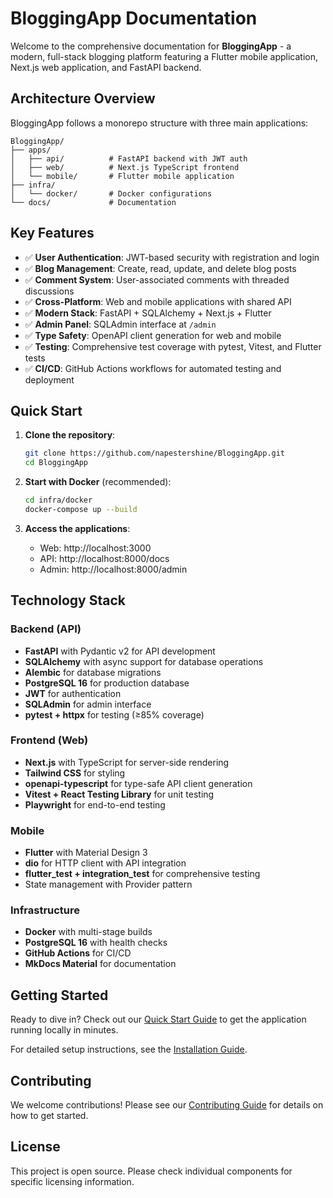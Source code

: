 # BloggingApp Documentation

Welcome to the comprehensive documentation for **BloggingApp** - a modern, full-stack blogging platform featuring a Flutter mobile application, Next.js web application, and FastAPI backend.

## Architecture Overview

BloggingApp follows a monorepo structure with three main applications:

```
BloggingApp/
├── apps/
│   ├── api/          # FastAPI backend with JWT auth
│   ├── web/          # Next.js TypeScript frontend
│   └── mobile/       # Flutter mobile application
├── infra/
│   └── docker/       # Docker configurations
└── docs/             # Documentation
```

## Key Features

- ✅ **User Authentication**: JWT-based security with registration and login
- ✅ **Blog Management**: Create, read, update, and delete blog posts
- ✅ **Comment System**: User-associated comments with threaded discussions
- ✅ **Cross-Platform**: Web and mobile applications with shared API
- ✅ **Modern Stack**: FastAPI + SQLAlchemy + Next.js + Flutter
- ✅ **Admin Panel**: SQLAdmin interface at `/admin`
- ✅ **Type Safety**: OpenAPI client generation for web and mobile
- ✅ **Testing**: Comprehensive test coverage with pytest, Vitest, and Flutter tests
- ✅ **CI/CD**: GitHub Actions workflows for automated testing and deployment

## Quick Start

1. **Clone the repository**:
   ```bash
   git clone https://github.com/napestershine/BloggingApp.git
   cd BloggingApp
   ```

2. **Start with Docker** (recommended):
   ```bash
   cd infra/docker
   docker-compose up --build
   ```

3. **Access the applications**:
   - Web: http://localhost:3000
   - API: http://localhost:8000/docs
   - Admin: http://localhost:8000/admin

## Technology Stack

### Backend (API)
- **FastAPI** with Pydantic v2 for API development
- **SQLAlchemy** with async support for database operations
- **Alembic** for database migrations
- **PostgreSQL 16** for production database
- **JWT** for authentication
- **SQLAdmin** for admin interface
- **pytest + httpx** for testing (≥85% coverage)

### Frontend (Web)
- **Next.js** with TypeScript for server-side rendering
- **Tailwind CSS** for styling
- **openapi-typescript** for type-safe API client generation
- **Vitest + React Testing Library** for unit testing
- **Playwright** for end-to-end testing

### Mobile
- **Flutter** with Material Design 3
- **dio** for HTTP client with API integration
- **flutter_test + integration_test** for comprehensive testing
- State management with Provider pattern

### Infrastructure
- **Docker** with multi-stage builds
- **PostgreSQL 16** with health checks
- **GitHub Actions** for CI/CD
- **MkDocs Material** for documentation

## Getting Started

Ready to dive in? Check out our [Quick Start Guide](getting-started/quick-start.md) to get the application running locally in minutes.

For detailed setup instructions, see the [Installation Guide](getting-started/installation.md).

## Contributing

We welcome contributions! Please see our [Contributing Guide](development/contributing.md) for details on how to get started.

## License

This project is open source. Please check individual components for specific licensing information.